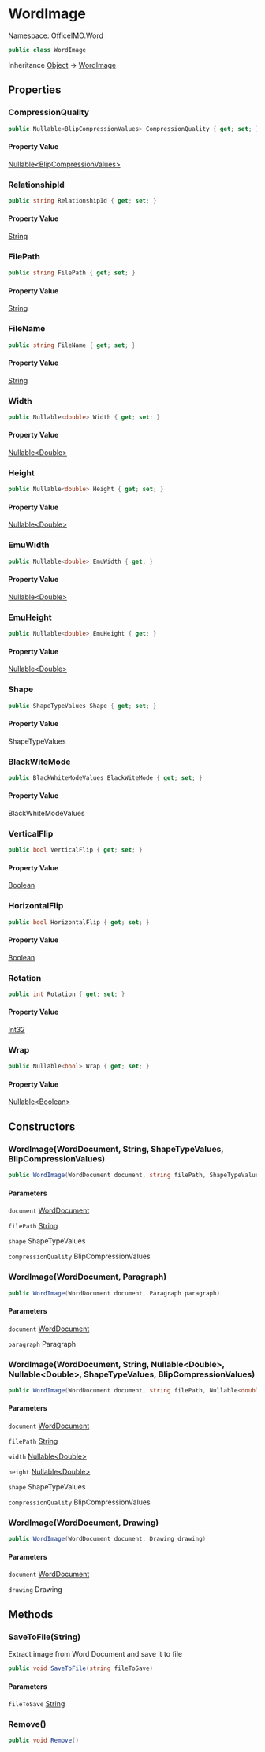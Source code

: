 # WordImage

Namespace: OfficeIMO.Word



```csharp
public class WordImage
```

Inheritance [Object](https://docs.microsoft.com/en-us/dotnet/api/system.object) → [WordImage](./officeimo.word.wordimage.md)

## Properties

### **CompressionQuality**



```csharp
public Nullable<BlipCompressionValues> CompressionQuality { get; set; }
```

#### Property Value

[Nullable&lt;BlipCompressionValues&gt;](https://docs.microsoft.com/en-us/dotnet/api/system.nullable-1)<br>

### **RelationshipId**



```csharp
public string RelationshipId { get; set; }
```

#### Property Value

[String](https://docs.microsoft.com/en-us/dotnet/api/system.string)<br>

### **FilePath**



```csharp
public string FilePath { get; set; }
```

#### Property Value

[String](https://docs.microsoft.com/en-us/dotnet/api/system.string)<br>

### **FileName**



```csharp
public string FileName { get; set; }
```

#### Property Value

[String](https://docs.microsoft.com/en-us/dotnet/api/system.string)<br>

### **Width**



```csharp
public Nullable<double> Width { get; set; }
```

#### Property Value

[Nullable&lt;Double&gt;](https://docs.microsoft.com/en-us/dotnet/api/system.nullable-1)<br>

### **Height**



```csharp
public Nullable<double> Height { get; set; }
```

#### Property Value

[Nullable&lt;Double&gt;](https://docs.microsoft.com/en-us/dotnet/api/system.nullable-1)<br>

### **EmuWidth**



```csharp
public Nullable<double> EmuWidth { get; }
```

#### Property Value

[Nullable&lt;Double&gt;](https://docs.microsoft.com/en-us/dotnet/api/system.nullable-1)<br>

### **EmuHeight**



```csharp
public Nullable<double> EmuHeight { get; }
```

#### Property Value

[Nullable&lt;Double&gt;](https://docs.microsoft.com/en-us/dotnet/api/system.nullable-1)<br>

### **Shape**



```csharp
public ShapeTypeValues Shape { get; set; }
```

#### Property Value

ShapeTypeValues<br>

### **BlackWiteMode**



```csharp
public BlackWhiteModeValues BlackWiteMode { get; set; }
```

#### Property Value

BlackWhiteModeValues<br>

### **VerticalFlip**



```csharp
public bool VerticalFlip { get; set; }
```

#### Property Value

[Boolean](https://docs.microsoft.com/en-us/dotnet/api/system.boolean)<br>

### **HorizontalFlip**



```csharp
public bool HorizontalFlip { get; set; }
```

#### Property Value

[Boolean](https://docs.microsoft.com/en-us/dotnet/api/system.boolean)<br>

### **Rotation**



```csharp
public int Rotation { get; set; }
```

#### Property Value

[Int32](https://docs.microsoft.com/en-us/dotnet/api/system.int32)<br>

### **Wrap**



```csharp
public Nullable<bool> Wrap { get; set; }
```

#### Property Value

[Nullable&lt;Boolean&gt;](https://docs.microsoft.com/en-us/dotnet/api/system.nullable-1)<br>

## Constructors

### **WordImage(WordDocument, String, ShapeTypeValues, BlipCompressionValues)**



```csharp
public WordImage(WordDocument document, string filePath, ShapeTypeValues shape, BlipCompressionValues compressionQuality)
```

#### Parameters

`document` [WordDocument](./officeimo.word.worddocument.md)<br>

`filePath` [String](https://docs.microsoft.com/en-us/dotnet/api/system.string)<br>

`shape` ShapeTypeValues<br>

`compressionQuality` BlipCompressionValues<br>

### **WordImage(WordDocument, Paragraph)**



```csharp
public WordImage(WordDocument document, Paragraph paragraph)
```

#### Parameters

`document` [WordDocument](./officeimo.word.worddocument.md)<br>

`paragraph` Paragraph<br>

### **WordImage(WordDocument, String, Nullable&lt;Double&gt;, Nullable&lt;Double&gt;, ShapeTypeValues, BlipCompressionValues)**



```csharp
public WordImage(WordDocument document, string filePath, Nullable<double> width, Nullable<double> height, ShapeTypeValues shape, BlipCompressionValues compressionQuality)
```

#### Parameters

`document` [WordDocument](./officeimo.word.worddocument.md)<br>

`filePath` [String](https://docs.microsoft.com/en-us/dotnet/api/system.string)<br>

`width` [Nullable&lt;Double&gt;](https://docs.microsoft.com/en-us/dotnet/api/system.nullable-1)<br>

`height` [Nullable&lt;Double&gt;](https://docs.microsoft.com/en-us/dotnet/api/system.nullable-1)<br>

`shape` ShapeTypeValues<br>

`compressionQuality` BlipCompressionValues<br>

### **WordImage(WordDocument, Drawing)**



```csharp
public WordImage(WordDocument document, Drawing drawing)
```

#### Parameters

`document` [WordDocument](./officeimo.word.worddocument.md)<br>

`drawing` Drawing<br>

## Methods

### **SaveToFile(String)**

Extract image from Word Document and save it to file

```csharp
public void SaveToFile(string fileToSave)
```

#### Parameters

`fileToSave` [String](https://docs.microsoft.com/en-us/dotnet/api/system.string)<br>

### **Remove()**



```csharp
public void Remove()
```
